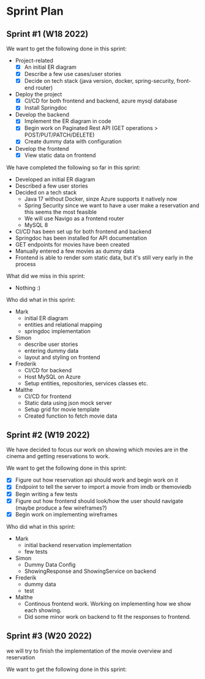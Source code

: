 # Sprint Plan

## Sprint #1 (W18 2022)
We want to get the following done in this sprint:
- Project-related
  - [x] An initial ER diagram
  - [x] Describe a few use cases/user stories
  - [x] Decide on tech stack (java version, docker, spring-security, front-end router)
- Deploy the project 
  - [x] CI/CD for both frontend and backend, azure mysql database
  - [x] Install Springdoc
- Develop the backend
  - [x] Implement the ER diagram in code
  - [x] Begin work on Paginated Rest API (GET operations > POST/PUT/PATCH/DELETE)
  - [x] Create dummy data with configuration
- Develop the frontend
  - [x] View static data on frontend

We have completed the following so far in this sprint:
- Developed an initial ER diagram
- Described a few user stories
- Decided on a tech stack
  - Java 17 without Docker, sinze Azure supports it natively now
  - Spring Security since we want to have a user make a reservation and this seems the most feasible
  - We will use Navigo as a frontend router
  - MySQL 8
- CI/CD has been set up for both frontend and backend
- Springdoc has been installed for API documentation
- GET endpoints for movies have been created
- Manually entered a few movies as dummy data
- Frontend is able to render som static data, but it's still very early in the process

What did we miss in this sprint:
- Nothing :)

Who did what in this sprint:
- Mark
  - initial ER diagram
  - entities and relational mapping
  - springdoc implementation
- Simon
  - describe user stories
  - entering dummy data
  - layout and styling on frontend
- Frederik
  - CI/CD for backend
  - Host MySQL on Azure
  - Setup entities, repositories, services classes etc. 
- Malthe
  - CI/CD for frontend
  - Static data using json mock server
  - Setup grid for movie template
  - Created function to fetch movie data

## Sprint #2 (W19 2022)
We have decided to focus our work on showing which movies are in the cinema and getting reservations to work.

We want to get the following done in this sprint:
- [x] Figure out how reservation api should work and begin work on it
- [x] Endpoint to tell the server to import a movie from imdb or themoviedb
- [x] Begin writing a few tests
- [x] Figure out how frontend should look/how the user should navigate (maybe produce a few wireframes?)
- [x] Begin work on implementing wireframes

Who did what in this sprint:
- Mark
  - initial backend reservation implementation
  - few tests
- Simon
  - Dummy Data Config
  - ShowingResponse and ShowingService on backend
- Frederik
  - dummy data
  - test
- Malthe
    - Continous frontend work. Working on implementing how we show each showing.
    - Did some minor work on backend to fit the responses to frontend.

## Sprint #3 (W20 2022)
we will try to finish the implementation of the movie overview and reservation

We want to get the following done in this sprint:
